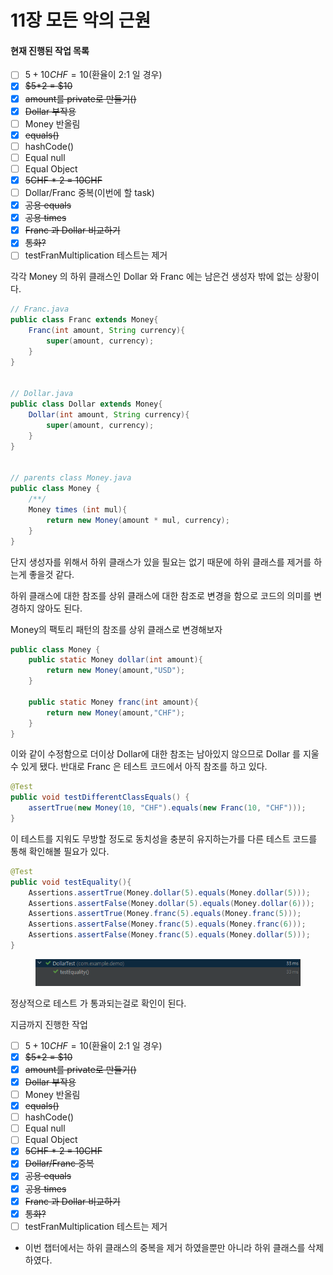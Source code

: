 # 11장 모든 악의 근원

#### 현재 진행된 작업 목록

* [ ] $5 + 10CHF = 10$(환율이 2:1  일 경우)
* [x] ~~$5\*2 = $10~~
* [x] ~~amount를 private로 만들기()~~
* [x] ~~Dollar 부작용~~
* [ ] Money 반올림
* [x] ~~equals()~~
* [ ] hashCode()
* [ ] Equal null
* [ ] Equal Object&#x20;
* [x] ~~5CHF \* 2 = 10CHF~~
* [ ] Dollar/Franc 중복(이번에 할 task)
* [x] ~~공용 equals~~
* [x] ~~공용 times~~
* [x] ~~Franc 과 Dollar 비교하기~~
* [x] ~~통화?~~
* [ ] testFranMultiplication 테스트는 제거

각각 Money 의 하위 클래스인 Dollar 와 Franc 에는 남은건 생성자 밖에 없는 상황이다.

```java
// Franc.java
public class Franc extends Money{
    Franc(int amount, String currency){
        super(amount, currency);
    }
}


// Dollar.java
public class Dollar extends Money{
    Dollar(int amount, String currency){
        super(amount, currency);
    }
}


// parents class Money.java
public class Money {
    /**/
    Money times (int mul){
        return new Money(amount * mul, currency);
    }
}


```

단지 생성자를 위해서 하위 클래스가 있을 필요는 없기 때문에 하위 클래스를 제거를 하는게 좋을것 같다.

하위 클래스에 대한 참조를 상위 클래스에 대한 참조로 변경을 함으로 코드의 의미를 변경하지 않아도 된다.

Money의 팩토리 패턴의 참조를 상위 클래스로 변경해보자

```java
public class Money {
    public static Money dollar(int amount){
        return new Money(amount,"USD");
    }

    public static Money franc(int amount){
        return new Money(amount,"CHF");
    }
}
```

이와 같이 수정함으로 더이상 Dollar에 대한 참조는 남아있지 않으므로 Dollar 를 지울수 있게 됐다. 반대로 Franc 은 테스트 코드에서 아직 참조를 하고 있다.&#x20;



```java
@Test
public void testDifferentClassEquals() {
    assertTrue(new Money(10, "CHF").equals(new Franc(10, "CHF")));
}
```

이 테스트를 지워도 무방할 정도로 동치성을 충분히 유지하는가를 다른 테스트 코드를 통해 확인해볼 필요가 있다.



```java
@Test
public void testEquality(){
    Assertions.assertTrue(Money.dollar(5).equals(Money.dollar(5)));
    Assertions.assertFalse(Money.dollar(5).equals(Money.dollar(6)));
    Assertions.assertTrue(Money.franc(5).equals(Money.franc(5)));
    Assertions.assertFalse(Money.franc(5).equals(Money.franc(6)));
    Assertions.assertFalse(Money.franc(5).equals(Money.dollar(5)));
}
```

<figure><img src="../../../.gitbook/assets/image (2) (1).png" alt=""><figcaption></figcaption></figure>

정상적으로 테스트 가 통과되는걸로 확인이 된다.



지금까지 진행한 작업

* [ ] $5 + 10CHF = 10$(환율이 2:1  일 경우)
* [x] ~~$5\*2 = $10~~
* [x] ~~amount를 private로 만들기()~~
* [x] ~~Dollar 부작용~~
* [ ] Money 반올림
* [x] ~~equals()~~
* [ ] hashCode()
* [ ] Equal null
* [ ] Equal Object&#x20;
* [x] ~~5CHF \* 2 = 10CHF~~
* [x] ~~Dollar/Franc 중복~~
* [x] ~~공용 equals~~
* [x] ~~공용 times~~
* [x] ~~Franc 과 Dollar 비교하기~~
* [x] ~~통화?~~
* [ ] testFranMultiplication 테스트는 제거

<!---->

* 이번 챕터에서는 하위 클래스의 중복을 제거 하였을뿐만 아니라 하위 클래스를 삭제하였다.&#x20;
